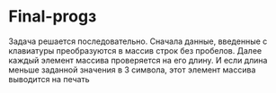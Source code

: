 # Final-progз
Задача решается последовательно. Сначала данные, введенные с клавиатуры преобразуются в массив строк без пробелов. 
Далее каждый элемент массива проверяется на его длину. 
И если длина меньше заданной значения в 3 символа, этот элемент массива выводится на печать
